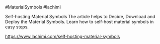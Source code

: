 #MaterialSymbols #lachimi

Self-hosting Material Symbols
The article helps to Decide, Download and Deploy the Material Symbols. Learn how to self-host material symbols in easy steps.

https://www.lachimi.com/self-hosting-material-symbols
